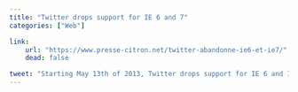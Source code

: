 ```yaml
---
title: "Twitter drops support for IE 6 and 7"
categories: ["Web"]

link:
    url: "https://www.presse-citron.net/twitter-abandonne-ie6-et-ie7/"
    dead: false

tweet: "Starting May 13th of 2013, Twitter drops support for IE 6 and IE 7 for their social network integrations for Web developers."
---
```

